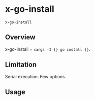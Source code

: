 # x-go-install

`x-go-install`

## Overview

x-go-install = `xargs -I {} go install {}`.

## Limitation

Serial execution. Few options.

## Usage
